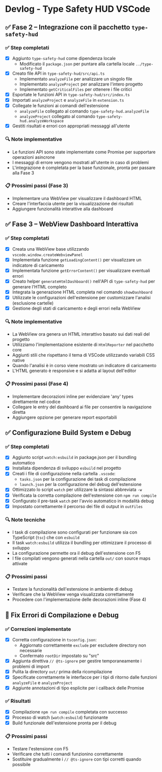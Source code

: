 # Devlog - Type Safety HUD VSCode

## ✅ Fase 2 – Integrazione con il pacchetto `type-safety-hud`

### ✅ Step completati
- [x] Aggiunto `type-safety-hud` come dipendenza locale
  - Modificato il `package.json` per puntare alla cartella locale `../type-safety-hud`
- [x] Creato file API in `type-safety-hud/src/api.ts`
  - Implementato `analyzeFile` per analizzare un singolo file
  - Implementato `analyzeProject` per analizzare l'intero progetto
  - Implementato `getCriticalFiles` per ottenere i file critici
- [x] Esportate le funzioni API in `type-safety-hud/src/index.ts`
- [x] Importati `analyzeProject` e `analyzeFile` in `extension.ts`
- [x] Collegate le funzioni ai comandi dell'estensione
  - `analyzeFile` collegato al comando `type-safety-hud.analyzeFile`
  - `analyzeProject` collegato al comando `type-safety-hud.analyzeWorkspace`
- [x] Gestiti risultati e errori con appropriati messaggi all'utente

### 🔍 Note implementative
- Le funzioni API sono state implementate come Promise per supportare operazioni asincrone
- I messaggi di errore vengono mostrati all'utente in caso di problemi
- L'integrazione è completata per la base funzionale, pronta per passare alla Fase 3

### 📋 Prossimi passi (Fase 3)
- Implementare una WebView per visualizzare il dashboard HTML
- Creare l'interfaccia utente per la visualizzazione dei risultati
- Aggiungere funzionalità interattive alla dashboard 

## ✅ Fase 3 – WebView Dashboard Interattiva

### ✅ Step completati
- [x] Creata una WebView base utilizzando `vscode.window.createWebviewPanel`
- [x] Implementata funzione `getLoadingContent()` per visualizzare un indicatore di caricamento
- [x] Implementata funzione `getErrorContent()` per visualizzare eventuali errori
- [x] Creato helper `generateHtmlDashboard()` nell'API di `type-safety-hud` per generare l'HTML completo
- [x] Integrata la generazione HTML completa nel comando `showDashboard`
- [x] Utilizzate le configurazioni dell'estensione per customizzare l'analisi (esclusione cartelle)
- [x] Gestione degli stati di caricamento e degli errori nella WebView

### 🔍 Note implementative
- La WebView ora genera un HTML interattivo basato sui dati reali del progetto
- Utilizziamo l'implementazione esistente di `HtmlReporter` nel pacchetto core
- Aggiunti stili che rispettano il tema di VSCode utilizzando variabili CSS native
- Quando l'analisi è in corso viene mostrato un indicatore di caricamento
- L'HTML generato è responsive e si adatta al layout dell'editor

### 📋 Prossimi passi (Fase 4)
- Implementare decorazioni inline per evidenziare 'any' types direttamente nel codice
- Collegare le entry del dashboard ai file per consentire la navigazione diretta
- Aggiungere opzione per generare report esportabili 

## ✅ Configurazione Build System e Debug

### ✅ Step completati
- [x] Aggiunto script `watch:esbuild` in package.json per il bundling automatico
- [x] Installata dipendenza di sviluppo `esbuild` nel progetto
- [x] Creati i file di configurazione nella cartella `.vscode`:
  - `tasks.json` per la configurazione dei task di compilazione
  - `launch.json` per la configurazione del debug dell'estensione
- [x] Ottimizzato lo script `watch` per utilizzare la sintassi abbreviata `-w`
- [x] Verificata la corretta compilazione dell'estensione con `npm run compile`
- [x] Configurato il pre-task `watch` per l'avvio automatico in modalità debug
- [x] Impostato correttamente il percorso dei file di output in `outFiles`

### 🔍 Note tecniche
- I task di compilazione sono configurati per funzionare sia con TypeScript (`tsc`) che con `esbuild`
- Il task `watch:esbuild` utilizza il bundling per ottimizzare il processo di sviluppo
- La configurazione permette ora il debug dell'estensione con F5
- I file compilati vengono generati nella cartella `out/` con source maps attivate

### 📋 Prossimi passi
- Testare la funzionalità dell'estensione in ambiente di debug
- Verificare che la WebView venga visualizzata correttamente
- Procedere con l'implementazione delle decorazioni inline (Fase 4) 

## 🧯 Fix Errori di Compilazione e Debug

### ✅ Correzioni implementate
- [x] Corretta configurazione in `tsconfig.json`:
  - Aggiornato correttamente `exclude` per escludere directory non necessarie
  - Confermato `rootDir` impostato su "src"
- [x] Aggiunta direttiva `// @ts-ignore` per gestire temporaneamente i problemi di import
- [x] Pulita la directory `out/` prima della ricompilazione
- [x] Specificate correttamente le interfacce per i tipi di ritorno dalle funzioni `analyzeFile` e `analyzeProject`
- [x] Aggiunte annotazioni di tipo esplicite per i callback delle Promise

### ✅ Risultati
- [x] Compilazione `npm run compile` completata con successo
- [x] Processo di watch (`watch:esbuild`) funzionante
- [x] Build funzionale dell'estensione pronta per il debug

### 📋 Prossimi passi
- Testare l'estensione con F5
- Verificare che tutti i comandi funzionino correttamente
- Sostituire gradualmente i `// @ts-ignore` con tipi corretti quando possibile 